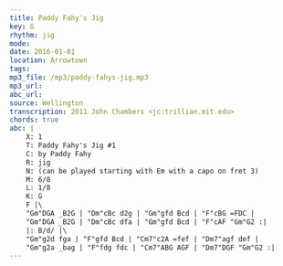 ```yaml
---
title: Paddy Fahy's Jig
key: G
rhythm: jig
mode: 
date: 2016-01-01
location: Arrowtown
tags: 
mp3_file: /mp3/paddy-fahys-jig.mp3
mp3_url: 
abc_url: 
source: Wellington
transcription: 2011 John Chambers <jc:trillian.mit.edu>
chords: true
abc: |
    X: 1
    T: Paddy Fahy's Jig #1
    C: by Paddy Fahy
    R: jig
    N: (can be played starting with Em with a capo on fret 3) 
    M: 6/8
    L: 1/8
    K: G
    F |\
    "Gm"DGA _B2G | "Dm"cBc d2g | "Gm"gfd Bcd | "F"cBG =FDC |
    "Gm"DGA _B2G | "Dm"cBc dfa | "Gm"gfd Bcd | "F"cAF "Gm"G2 :|
    |: B/d/ |\
    "Gm"g2d fga | "F"gfd Bcd | "Cm7"c2A =fef | "Dm7"agf def |
    "Gm"g2a _bag | "F"fdg fdc | "Cm7"ABG AGF | "Dm7"DGF "Gm"G2 :|
---
```


